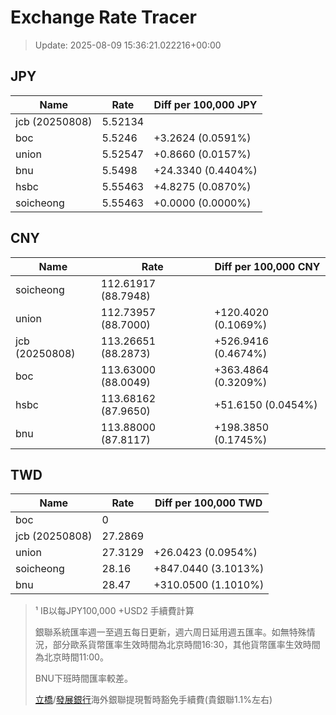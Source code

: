 # Exchange Rate Tracer

> Update: 2025-08-09 15:36:21.022216+00:00

## JPY

| Name           |    Rate | Diff per 100,000 JPY   |
|----------------|---------|------------------------|
| jcb (20250808) | 5.52134 |                        |
| boc            | 5.5246  | +3.2624 (0.0591%)      |
| union          | 5.52547 | +0.8660 (0.0157%)      |
| bnu            | 5.5498  | +24.3340 (0.4404%)     |
| hsbc           | 5.55463 | +4.8275 (0.0870%)      |
| soicheong      | 5.55463 | +0.0000 (0.0000%)      |

## CNY

| Name           | Rate                | Diff per 100,000 CNY   |
|----------------|---------------------|------------------------|
| soicheong      | 112.61917	(88.7948) |                        |
| union          | 112.73957	(88.7000) | +120.4020 (0.1069%)    |
| jcb (20250808) | 113.26651	(88.2873) | +526.9416 (0.4674%)    |
| boc            | 113.63000	(88.0049) | +363.4864 (0.3209%)    |
| hsbc           | 113.68162	(87.9650) | +51.6150 (0.0454%)     |
| bnu            | 113.88000	(87.8117) | +198.3850 (0.1745%)    |

## TWD

| Name           |    Rate | Diff per 100,000 TWD   |
|----------------|---------|------------------------|
| boc            |  0      |                        |
| jcb (20250808) | 27.2869 |                        |
| union          | 27.3129 | +26.0423 (0.0954%)     |
| soicheong      | 28.16   | +847.0440 (3.1013%)    |
| bnu            | 28.47   | +310.0500 (1.1010%)    |


> ¹ IB以每JPY100,000 +USD2 手續費計算
>
> 銀聯系統匯率週一至週五每日更新，週六周日延用週五匯率。如無特殊情況，部分歐系貨幣匯率生效時間為北京時間16:30，其他貨幣匯率生效時間為北京時間11:00。
>
> BNU下班時間匯率較差。
>
> [立橋](https://www.wlbank.com.mo/uploads/ueditor/file/20181211/1544536513900230.pdf)/[發展銀行](https://www.mdb.com.mo/Service_Charges_20230728.pdf)海外銀聯提現暫時豁免手續費(貴銀聯1.1%左右)

